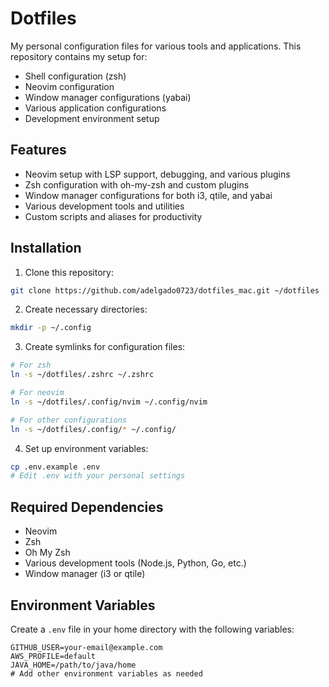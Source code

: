 # Dotfiles

My personal configuration files for various tools and applications. This repository contains my setup for:

- Shell configuration (zsh)
- Neovim configuration
- Window manager configurations (yabai)
- Various application configurations
- Development environment setup

## Features

- Neovim setup with LSP support, debugging, and various plugins
- Zsh configuration with oh-my-zsh and custom plugins
- Window manager configurations for both i3, qtile, and yabai
- Various development tools and utilities
- Custom scripts and aliases for productivity

## Installation

1. Clone this repository:
```bash
git clone https://github.com/adelgado0723/dotfiles_mac.git ~/dotfiles
```

2. Create necessary directories:
```bash
mkdir -p ~/.config
```

3. Create symlinks for configuration files:
```bash
# For zsh
ln -s ~/dotfiles/.zshrc ~/.zshrc

# For neovim
ln -s ~/dotfiles/.config/nvim ~/.config/nvim

# For other configurations
ln -s ~/dotfiles/.config/* ~/.config/
```

4. Set up environment variables:
```bash
cp .env.example .env
# Edit .env with your personal settings
```

## Required Dependencies

- Neovim
- Zsh
- Oh My Zsh
- Various development tools (Node.js, Python, Go, etc.)
- Window manager (i3 or qtile)

## Environment Variables

Create a `.env` file in your home directory with the following variables:
```
GITHUB_USER=your-email@example.com
AWS_PROFILE=default
JAVA_HOME=/path/to/java/home
# Add other environment variables as needed
